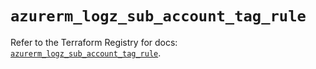 # `azurerm_logz_sub_account_tag_rule`

Refer to the Terraform Registry for docs: [`azurerm_logz_sub_account_tag_rule`](https://registry.terraform.io/providers/hashicorp/azurerm/3.106.1/docs/resources/logz_sub_account_tag_rule).
